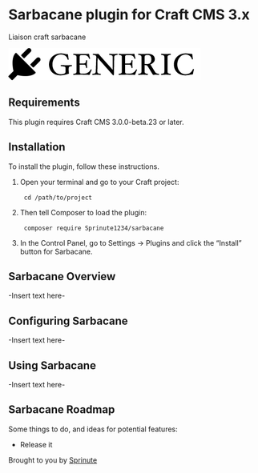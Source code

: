 # Sarbacane plugin for Craft CMS 3.x

Liaison craft sarbacane

![Screenshot](resources/img/plugin-logo.png)

## Requirements

This plugin requires Craft CMS 3.0.0-beta.23 or later.

## Installation

To install the plugin, follow these instructions.

1. Open your terminal and go to your Craft project:

        cd /path/to/project

2. Then tell Composer to load the plugin:

        composer require Sprinute1234/sarbacane

3. In the Control Panel, go to Settings → Plugins and click the “Install” button for Sarbacane.

## Sarbacane Overview

-Insert text here-

## Configuring Sarbacane

-Insert text here-

## Using Sarbacane

-Insert text here-

## Sarbacane Roadmap

Some things to do, and ideas for potential features:

* Release it

Brought to you by [Sprinute](crochetcedric@gmail.com)
